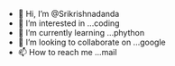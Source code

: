 - 👋 Hi, I’m @Srikrishnadanda
- 👀 I’m interested in ...coding
- 🌱 I’m currently learning ...phython
- 💞️ I’m looking to collaborate on ...google
- 📫 How to reach me ...mail

<!---
Srikrishnadanda/Srikrishnadanda is a ✨ special ✨ repository because its `README.md` (this file) appears on your GitHub profile.
You can click the Preview link to take a look at your changes.
--->
